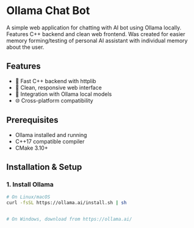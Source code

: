 # Ollama Chat Bot

A simple web application for chatting with AI bot using Ollama locally. Features C++ backend and clean web frontend. Was created for easier memory forming/testing of personal AI assistant with individual memory about the user.

## Features

- 🚀 Fast C++ backend with httplib
- 💬 Clean, responsive web interface
- 🤖 Integration with Ollama local models
- 🌐 Cross-platform compatibility

## Prerequisites

- Ollama installed and running
- C++17 compatible compiler
- CMake 3.10+

## Installation & Setup

### 1. Install Ollama
```bash
# On Linux/macOS
curl -fsSL https://ollama.ai/install.sh | sh


# On Windows, download from https://ollama.ai/
